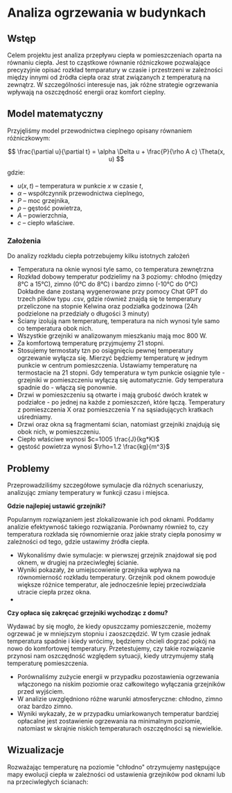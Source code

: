 # Analiza ogrzewania w budynkach

## Wstęp
Celem projektu jest analiza przepływu ciepła w pomieszczeniach oparta na równaniu ciepła. Jest to cząstkowe równanie różniczkowe pozwalające precyzyjnie opisać rozkład temparatury w czasie i przestrzeni w zależności między innymi od źródła ciepła oraz strat związanych z temperaturą na zewnątrz. W szczególności interesuje nas, jak różne strategie ogrzewania wpływają na oszczędność energii oraz komfort cieplny.


## Model matematyczny
Przyjęliśmy model przewodnictwa cieplnego opisany równaniem różniczkowym:

$$
\frac{\partial u}{\partial t} = \alpha \Delta u + \frac{P}{\rho A c} \Theta(x, u)
$$

gdzie:
- $u(x,t)$ – temperatura w punkcie $x$ w czasie $t$,
- $\alpha$ – współczynnik przewodnictwa cieplnego,
- $P$ – moc grzejnika,
- $\rho$ – gęstość powietrza,
- $A$ – powierzchnia,
- $c$ – ciepło właściwe.

### Założenia
Do analizy rozkładu ciepła potrzebujemy kilku istotnych założeń


*   Temperatura na oknie wynosi tyle samo, co temperatura zewnętrzna
*   Rozkład dobowy temperatur podzielimy na 3 poziomy: chłodno (między 8°C a 15°C), zimno (0°C do 8°C) i bardzo zimno (-10°C do 0°C) Dokładne dane zostaną wygenerowane przy pomocy Chat GPT do trzech plików typu .csv, gdzie również znajdą się te temperatury przeliczone na stopnie Kelwina oraz podziałka godzinowa (24h podzielone na przedziały o długości 3 minuty)
*   Ściany izolują nam temperaturę, temperatura na nich wynosi tyle samo co temperatura obok nich.
* Wszystkie grzejniki w analizowanym mieszkaniu mają moc 800 W.
* Za komfortową temperaturę przyjmujemy 21 stopni.
* Stosujemy termostaty tzn po osiągnięciu pewnej temperatury ogrzewanie wyłącza się. Mierzyć będziemy temperaturę w jednym punkcie w centrum pomieszczenia. Ustawiamy temperaturę na termostacie na 21 stopni. Gdy temperatura w tym punkcie osiągnie tyle - grzejniki w pomieszczeniu wyłączą się automatycznie. Gdy temperatura spadnie do - włączą się ponownie.
* Drzwi w pomieszczeniu są otwarte i mają grubość dwóch kratek w podziałce - po jednej na każde z pomieszczeń, które łączą. Temperatury z pomieszczenia X oraz pomieszczenia Y na sąsiadujących kratkach uśredniamy.
* Drzwi oraz okna są fragmentami ścian, natomiast grzejniki znajdują się obok nich, w pomieszczeniu.
* Ciepło właściwe wynosi $c=1005 \frac{J}{kg*K}$
* gęstość powietrza wynosi $\rho=1.2 \frac{kg}{m^3}$

## Problemy
Przeprowadziliśmy szczegółowe symulacje dla różnych scenariuszy, analizując zmiany temperatury w funkcji czasu i miejsca.


**Gdzie najlepiej ustawić grzejniki?**

Popularnym rozwiązaniem jest zlokalizowanie ich pod oknami. Poddamy analizie efektywność takiego rozwiązania. Porównamy również to, czy temperatura rozkłada się równomiernie oraz jakie straty ciepła ponosimy w zależności od tego, gdzie ustawimy źródła ciepła.
- Wykonaliśmy dwie symulacje: w pierwszej grzejnik znajdował się pod oknem, w drugiej na przeciwległej ścianie.
- Wyniki pokazały, że umiejscowienie grzejnika wpływa na równomierność rozkładu temperatury. Grzejnik pod oknem powoduje większe różnice temperatur, ale jednocześnie lepiej przeciwdziała utracie ciepła przez okna.
- 
**Czy opłaca się zakręcać grzejniki wychodząc z domu?**

Wydawać by się mogło, że kiedy opuszczamy pomieszczenie, możemy ogrzewać je w mniejszym stopniu i zaoszczędzić. W tym czasie jednak temperatura spadnie i kiedy wrócimy, będziemy chcieli dogrzać pokój na nowo do komfortowej temperatury. Przetestujemy, czy takie rozwiązanie przynosi nam oszczędność względem sytuacji, kiedy utrzymujemy stałą temperaturę pomieszczenia.
- Porównaliśmy zużycie energii w przypadku pozostawienia ogrzewania włączonego na niskim poziomie oraz całkowitego wyłączania grzejników przed wyjściem.
- W analizie uwzględniono różne warunki atmosferyczne: chłodno, zimno oraz bardzo zimno.
- Wyniki wykazały, że w przypadku umiarkowanych temperatur bardziej opłacalne jest zostawienie ogrzewania na minimalnym poziomie, natomiast w skrajnie niskich temperaturach oszczędności są niewielkie.

## Wizualizacje
Rozważając temperaturę na poziomie "chłodno" otrzymujemy następujące mapy ewolucji ciepła w zależności od ustawienia grzejników pod oknami lub na przeciwległych ścianach:
